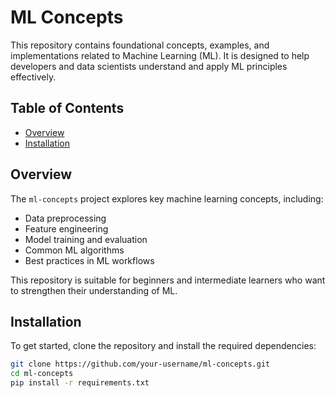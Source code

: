 # ML Concepts

This repository contains foundational concepts, examples, and implementations related to Machine Learning (ML). It is designed to help developers and data scientists understand and apply ML principles effectively.

## Table of Contents

- [Overview](#overview)
- [Installation](#installation)

## Overview

The `ml-concepts` project explores key machine learning concepts, including:

- Data preprocessing
- Feature engineering
- Model training and evaluation
- Common ML algorithms
- Best practices in ML workflows

This repository is suitable for beginners and intermediate learners who want to strengthen their understanding of ML.

## Installation

To get started, clone the repository and install the required dependencies:

```bash
git clone https://github.com/your-username/ml-concepts.git
cd ml-concepts
pip install -r requirements.txt
```
